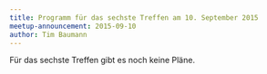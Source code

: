 ```yaml
---
title: Programm für das sechste Treffen am 10. September 2015
meetup-announcement: 2015-09-10
author: Tim Baumann
---
```


Für das sechste Treffen gibt es noch keine Pläne.
